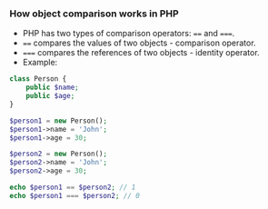 ### How object comparison works in PHP
- PHP has two types of comparison operators: `==` and `===`.
- `==` compares the values of two objects - comparison operator.
- `===` compares the references of two objects - identity operator.
- Example:
```php
class Person {
    public $name;
    public $age;
}

$person1 = new Person();
$person1->name = 'John';
$person1->age = 30;

$person2 = new Person();
$person2->name = 'John';
$person2->age = 30;

echo $person1 == $person2; // 1
echo $person1 === $person2; // 0
```